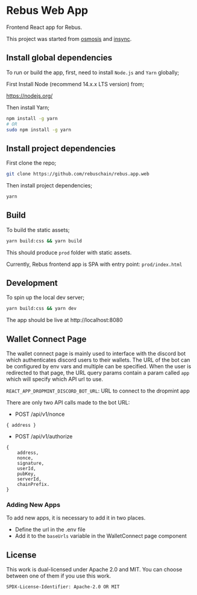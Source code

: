 # Rebus Web App

Frontend React app for Rebus.

This project was started from [osmosis](https://github.com/osmosis-labs/osmosis-frontend) and [insync](https://github.com/OmniFlix/insync-juno).

## Install global dependencies

To run or build the app, first, need to install `Node.js` and `Yarn` globally;

First Install Node (recommend 14.x.x LTS version) from;

https://nodejs.org/

Then install Yarn;

```bash
npm install -g yarn
# OR
sudo npm install -g yarn
```

## Install project dependencies

First clone the repo;

```bash
git clone https://github.com/rebuschain/rebus.app.web
```

Then install project dependencies;

```bash
yarn
```

## Build

To build the static assets;

```bash
yarn build:css && yarn build
```

This should produce `prod` folder with static assets.

Currently, Rebus frontend app is SPA with entry point: `prod/index.html`

## Development

To spin up the local dev server;

```bash
yarn build:css && yarn dev
```

The app should be live at http://localhost:8080

## Wallet Connect Page

The wallet connect page is mainly used to interface with the discord bot which authenticates discord users to their wallets.
The URL of the bot can be configured by env vars and multiple can be specified.
When the user is redirected to that page, the URL query params contain a param called `app` which will specify which API url to use.

`REACT_APP_DROPMINT_DISCORD_BOT_URL`: URL to connect to the dropmint app

There are only two API calls made to the bot URL:

- POST /api/v1/nonce

```
{ address }
```

- POST /api/v1/authorize

```
{
    address,
    nonce,
    signature,
    userId,
    pubKey,
    serverId,
    chainPrefix.
}
```

### Adding New Apps

To add new apps, it is necessary to add it in two places.

- Define the url in the .env file
- Add it to the `baseUrls` variable in the WalletConnect page component

## License

This work is dual-licensed under Apache 2.0 and MIT.
You can choose between one of them if you use this work.

`SPDX-License-Identifier: Apache-2.0 OR MIT`
